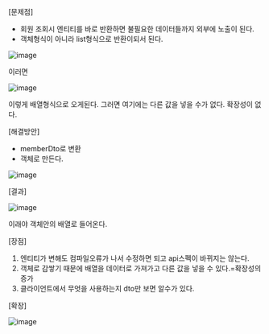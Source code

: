 [문제점]

- 회원 조회시 엔티티를 바로 반환하면 불필요한 데이터들까지 외부에 노출이 된다.
- 객체형식이 아니라 list형식으로 반환이되서 된다.

![image](https://user-images.githubusercontent.com/108928206/193560476-4eb92470-e237-4792-afea-4f8037ced804.png)

이러면

![image](https://user-images.githubusercontent.com/108928206/193560520-d8ccb86d-215e-4716-863c-6b2af19536a4.png)

이렇게 배열형식으로 오게된다. 그러면 여기에는 다른 값을 넣을 수가 없다. 확장성이 없다.

[해결방안]

- memberDto로 변환
- 객체로 만든다.

![image](https://user-images.githubusercontent.com/108928206/193569271-757a51b3-5b30-424b-8648-e78bfa92c7d1.png)

[결과]

![image](https://user-images.githubusercontent.com/108928206/193569552-e0284fc6-f8a8-46b2-b90c-dafbf468e257.png)

이래야 객체안의 배열로 들어온다.

[장점]

1. 엔티티가 변해도 컴파일오류가 나서 수정하면 되고 api스펙이 바뀌지는 않는다.
2. 객체로 감쌓기 때문에 배열을 데이터로 가져가고 다른 값을 넣을 수 있다.=확장성의 증가
3. 클라이언트에서 무엇을 사용하는지 dto만 보면 알수가 있다.

[확장]

![image](https://user-images.githubusercontent.com/108928206/193570529-b395af8f-3353-4573-9d19-9022fe3d3a00.png)



